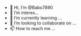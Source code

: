 - 👋 Hi, I’m @Babo7890
- 👀 I’m interes...
- 🌱 I’m currently learning ...
- 💞️ I’m looking to collaborate on ...
- 📫 How to reach me ...

<!---
Babo7890/Babo7890 is a ✨ special ✨ repository because its `README.md` (this file) appears on your GitHub profile.
You can click the Preview link to take a look at your changes.
--->

